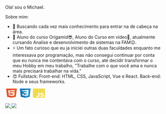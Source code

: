 Ola! sou o Michael.

Sobre mim:

- 🔭 Buscando cada vez mais conhecimento para entrar na de cabeça na área.
- 🌱 Aluno do curso Origamid😎, Aluno do Curso em video🥰, atualmente cursando Analise e desenvolvimento de sistemas na FAM😉.
- ⚡ Um fato curioso que eu ja iniciei outras duas faculdades enquanto me interessava por programação, mas não consegui continuar por conta que eu nunca me contentava com o curso, até decidir transformar o meu Hobby em meu trabalho, "Trabalhe com o que você ama e nunca mais precisará trabalhar na vida."
- 😍 Fullstack: Front-end: HTML, CSS, JavaScript, Vue e React. Back-end: Node e seus frameworks.
<div style="display: inline_block">
   <img align="center" alt="Michael-HTML" height="30" width="40" src="https://raw.githubusercontent.com/devicons/devicon/master/icons/html5/html5-original.svg">
   <img align="center" alt="Michael-CSS" height="30" width="40" src="https://raw.githubusercontent.com/devicons/devicon/master/icons/css3/css3-original.svg">
   <img align="center" alt="Michael-Js" height="30" width="40" src="https://raw.githubusercontent.com/devicons/devicon/master/icons/javascript/javascript-plain.svg">    
</div> <br>
<div style="display: flex">
  <a href="https://github.com/MicReisDev">
  <img height="160em" src="https://github-readme-stats.vercel.app/api?username=micreisdev&show_icons=true&theme=cobalt&include_all_commits=true&count_private=true"/>
  <img height="160em" src="https://github-readme-stats.vercel.app/api/top-langs/?username=micreisdev&layout=compact&langs_count=7&theme=cobalt"/>
</div>


